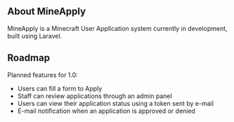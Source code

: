 ## About MineApply

MineApply is a Minecraft User Application system currently in development, built using Laravel.

## Roadmap

Planned features for 1.0:

- Users can fill a form to Apply
- Staff can review applications through an admin panel
- Users can view their application status using a token sent by e-mail
- E-mail notification when an application is approved or denied

